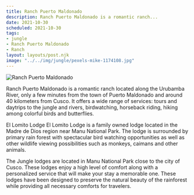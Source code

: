 ```yaml
---
title: Ranch Puerto Maldonado
description: Ranch Puerto Maldonado is a romantic ranch...
date: 2021-10-30
scheduled: 2021-10-30
tags:
- jungle
- Ranch Puerto Maldonado
- Ranch
layout: layouts/post.njk
image: "../../img/jungle/pexels-mike-1174108.jpg"
---
```


![Ranch Puerto Maldonado](../../img/jungle/pexels-mike-1174108.jpg)

Ranch Puerto Maldonado is a romantic ranch located along the Urubamba River, only a few minutes from the town of Puerto Maldonado and around 40 kilometers from Cusco. It offers a wide range of services: tours and daytrips to the jungle and rivers, birdwatching, horseback riding, hiking among colorful birds and butterflies.

El Lomito Lodge El Lomito Lodge is a family owned lodge located in the Madre de Dios region near Manu National Park. The lodge is surrounded by primary rain forest with spectacular bird watching opportunities as well as other wildlife viewing possibilities such as monkeys, caimans and other animals.

The Jungle lodges are located in Manu National Park close to the city of Cusco. These lodges enjoy a high level of comfort along with a personalized service that will make your stay a memorable one. These lodges have been designed to preserve the natural beauty of the rainforest while providing all necessary comforts for travelers.